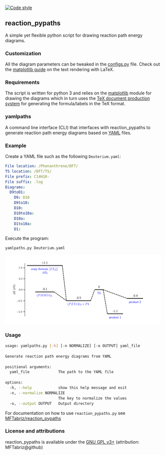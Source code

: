 <!-- [![Build Status](https://travis-ci.com/MFTabriz/reaction_pypaths.svg?branch=master)](https://travis-ci.com/MFTabriz/reaction_pypaths)
[![Language grade: Python](https://img.shields.io/lgtm/grade/python/g/MFTabriz/reaction_pypaths.svg?logo=lgtm&logoWidth=18)](https://lgtm.com/projects/g/MFTabriz/reaction_pypaths/context:python) -->
[![Code style](https://img.shields.io/badge/code%20style-black-000000.svg)](https://github.com/psf/black)

## reaction_pypaths

A simple yet flexible python script for drawing reaction path energy diagrams.

### Customization

All the diagram parameters can be tweaked in the [configs.py](https://github.com/MFTabriz/reaction_pypaths/blob/master/configs.py) file.
Check out the [matplotlib guide](https://matplotlib.org/tutorials/text/usetex.html) on the text rendering with LaTeX.

### Requirements

The script is written for python 3 and relies on the [matplotlib](https://matplotlib.org/) module for drawing the diagrams which in turn uses the [TeX document production system](https://tug.org/texlive/) for generating the formula/labels in the TeX format.

### yamlpaths

A command line interface (CLI) that interfaces with reaction_pypaths to generate reaction path energy diagrams based on [YAML](https://yaml.org) files.

### Example

Create a YAML file such as the following `Deuterium.yaml`:

```yaml
File location: /Phenanthrene/DFT/
TS location: /DFT/TS/
File prefix: C14H10-
File suffix: .log
Diagrams:
  D9toD1:
    D9: D10
    D9to10: 
    D10: 
    D10to10a: 
    D10a: 
    D1to10a: 
    D1: 
```

Execute the program:

```bash
yamlpaths.py Deuterium.yaml
```

![Sample diagram](https://github.com/MFTabriz/reaction_pypaths/raw/master/output.png)

### Usage

```bash
usage: yamlpaths.py [-h] [-n NORMALIZE] [-o OUTPUT] yaml_file

Generate reaction path energy diagrams from YAML

positional arguments:
  yaml_file             The path to the YAML file

options:
  -h, --help            show this help message and exit
  -n, --normalize NORMALIZE
                        The key to normalize the values
  -o, --output OUTPUT   Output directory
```

For documentation on how to use `reaction_pypaths.py` see [MFTabriz/reaction_pypaths](https://github.com/MFTabriz/reaction_pypaths?tab=readme-ov-file#example)

### License and attributions

reaction_pypaths is available under the [GNU GPL v3+](https://github.com/tim-degroot/reaction_pypaths/blob/master/LICENSE) (attribution: MFTabriz@github)
